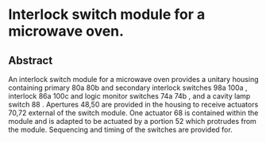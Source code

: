 # Interlock switch module for a microwave oven.

## Abstract
An interlock switch module for a microwave oven provides a unitary housing containing primary 80a 80b and secondary interlock switches 98a 100a , interlock 86a 100c and logic monitor switches 74a 74b , and a cavity lamp switch 88 . Apertures 48,50 are provided in the housing to receive actuators 70,72 external of the switch module. One actuator 68 is contained within the module and is adapted to be actuated by a portion 52 which protrudes from the module. Sequencing and timing of the switches are provided for.